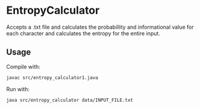 # EntropyCalculator

Accepts a .txt file and calculates the probabillity and informational value for each character and calculates 
the entropy for the entire input.

## Usage

Compile with:
```bash
javac src/entropy_calculator1.java
```

Run with:
```bash
java src/entropy_calculator data/INPUT_FILE.txt
```

